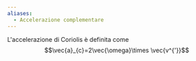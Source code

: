 ```yaml
---
aliases:
  - Accelerazione complementare
---
```

L'accelerazione di Coriolis è definita come
$$\vec{a}_{c}=2\vec{\omega}\times \vec{v^{'}}$$
